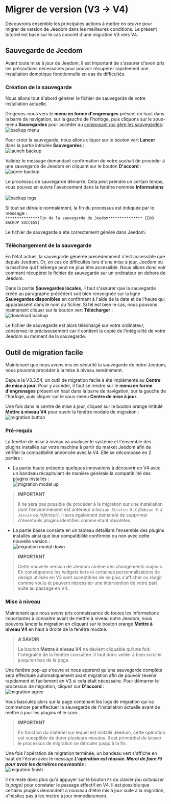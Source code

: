 # Migrer de version (V3 → V4)

Découvrons ensemble les principales actions à mettre en œuvre pour migrer de version de Jeedom dans les meilleures conditions. Le présent tutoriel est basé sur le cas concret d'une migration V3 vers V4.

## Sauvegarde de Jeedom

Avant toute mise à jour de Jeedom, il est important de s'assurer d'avoir pris les précautions nécessaires pour pouvoir récupérer rapidement une installation domotique fonctionnelle en cas de difficultés.

### Création de la sauvegarde

Nous allons tout d'abord générer le fichier de sauvegarde de votre installation actuelle.

Dirigeons-nous vers le **menu en forme d'engrenages** présent en haut dans la barre de navigation, sur la gauche de l'horloge, puis cliquons sur le sous-menu **Sauvegardes** pour accéder au [composant qui gère les sauvegardes](../core/3.3/backup):    
![backup menu](images/migrate-version01.png)

Pour créer la sauvegarde, nous allons cliquer sur le bouton vert **Lancer** dans la partie intitulée **Sauvegardes** :    
![launch backup](images/migrate-version02.png)

Validez le message demandant confirmation de votre souhait de procéder à une sauvegarde de Jeedom en cliquant sur le bouton **D'accord** :    
![agree backup](images/migrate-version03.png)

Le processus de sauvegarde démarre. Cela peut prendre un certain temps, vous pouvez en suivre l'avancement dans la fenêtre nommée **Informations** :    
![backup logs](images/migrate-version04.png)

Si tout se déroule normalement, la fin du processus est indiquée par le message :      
``***************Fin de la sauvegarde de Jeedom*************** [END BACKUP SUCCESS]``

Le fichier de sauvegarde a été correctement généré dans Jeedom.

### Téléchargement de la sauvegarde

En l'état actuel, la sauvegarde générée précédemment n'est accessible que depuis Jeedom. Or, en cas de difficultés lors d'une mise à jour, Jeedom ou la machine qui l'héberge peut ne plus être accessible. Nous allons donc voir comment récupérer le fichier de sauvegarde sur un ordinateur en dehors de Jeedom.

Dans la partie **Sauvegardes locales**, il faut s'assurer que la sauvegarde créée au paragraphe précédent soit bien renseignée sur la ligne **Sauvegardes disponibles** en confirmant à l'aide de la date et de l'heure qui apparaissent dans le nom du fichier. Si tel est bien le cas, nous pouvons maintenant cliquer sur le bouton vert **Télécharger** :    
![download backup](images/migrate-version05.png)

Le fichier de sauvegarde est alors téléchargé sur votre ordinateur, conservez-le préciseusement car il contient la copie de l'intégralité de votre Jeedom au moment de la sauvegarde.

## Outil de migration facile

Maintenant que nous avons mis en sécurité la sauvegarde de notre Jeedom, nous pouvons procéder à la mise à niveau sereinement.

Depuis la V3.3.54, un outil de migration facile à été implémenté au **Centre de mise à jour**. Pour y accéder, il faut se rendre sur le **menu en forme d'engrenages** présent en haut dans la barre de navigation, sur la gauche de l'horloge, puis cliquer sur le sous-menu **Centre de mise à jour**.

Une fois dans le centre de mise à jour, cliquez sur le bouton orange intitulé **Mettre à niveau V4** pour ouvrir la fenêtre modale de migration :    
![migration button](images/migrate-version06.png)

### Pré-requis

La fenêtre de mise à niveau va analyser le système et l'ensemble des plugins installés sur votre machine à partir du market Jeedom afin de vérifier la compatibilité annoncée avec la V4. Elle se décompose en 2 parties :

- La partie haute présente quelques innovations à découvrir en V4 avec un bandeau récapitulant de manière générale la compatibilité des plugins installés :    
![migration modal up](images/migrate-version07.png)

> **IMPORTANT**
>
> Il ne sera pas possible de procéder à la migration sur une installation dont l'environnement est antérieur à ``Debian Stretch 9.X`` *(``Debian 8.X Jessie`` ou inférieur)*. Il sera également demandé de supprimer d'éventuels plugins identifiés comme étant obsolètes.

- La partie basse consiste en un tableau détaillant l'ensemble des plugins installés ainsi que leur compatibilité confirmée ou non avec cette nouvelle version :    
![migration modal down](images/migrate-version08.png)

> **IMPORTANT**    
>
> Cette nouvelle version de Jeedom amène des changements majeurs. En conséquence les widgets tiers et certaines personnalisations de design utilisés en V3 sont suceptibles de ne plus s'afficher ou réagir comme voulu et peuvent nécessiter une intervention de votre part suite au passage en V4.

### Mise à niveau

Maintenant que nous avons pris connaissance de toutes les informations importantes à connaitre avant de mettre à niveau notre Jeedom, nous pouvons lancer la migration en cliquant sur le bouton orange **Mettre à niveau V4** en haut à droite de la fenêtre modale.

> **A SAVOIR**   
>
> Le bouton **Mettre à niveau V4** ne devient cliquable qu'une fois l'intégralité de la fenêtre consultée. Il faut donc veiller à bien scroller jusqu'en bas de la page.

Une fenêtre pop-up s'ouvre et nous apprend qu'une sauvegarde complète sera effectuée automatiquement avant migration afin de pouvoir revenir rapidement et facilement en V3 si cela était nécessaire.
Pour démarrer le processus de migration, cliquez sur **D'accord** :    
![migration agree](images/migrate-version09.png)

Vous basculez alors sur la page contenant les logs de migration qui va commencer par effectuer la sauvegarde de l'installation actuelle avant de mettre à jour les plugins et le core.

> **IMPORTANT**    
>
> En fonction du matériel sur lequel est installé Jeedom, cette opération est suceptible de durer plusieurs minutes. Il est primordial de laisser le processus de migration se dérouler jusqu'à la fin.

Une fois l'opération de migration terminée, un bandeau vert s'affiche en haut de l'écran avec le message ***L'opération est réussie. Merci de faire `F5` pour avoir les dernières nouveautés*** :    
![migration finish](images/migrate-version10.png)

Il ne reste donc plus qu'à appuyer sur le bouton `F5` du clavier *(ou actualiser la page)* pour constater le passage effectif en V4. Il est possible que certains plugins demandent à nouveau d'être mis à jour suite à la migration, n'hésitez pas à les mettre à jour immédiatement.
